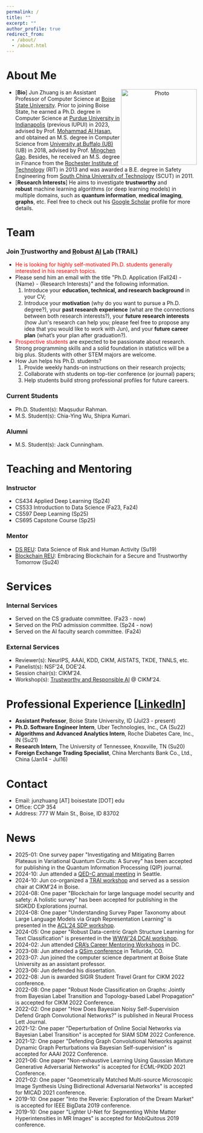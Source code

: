 ```yaml
---
permalink: /
title: ""
excerpt: ""
author_profile: true
redirect_from: 
  - /about/
  - /about.html
---
```


# About Me
<p align="center">
  <img src="https://junzhuang-code.github.io/images/Jun_img.png?raw=true" alt="Photo" align="right" style="width:200px;display:inline"/>
</p>

* [**Bio**] Jun Zhuang is an Assistant Professor of Computer Science at [Boise State University](https://www.boisestate.edu/coen-cs/). Prior to joining Boise State, he earned a Ph.D. degree in Computer Science at [Purdue University in Indianapolis](https://www.purdue.edu/campuses/indianapolis/) (previous IUPUI) in 2023, advised by Prof. [Mohammad Al Hasan](https://luddy.indianapolis.iu.edu/contact/profile/mohammad-al-hasan), and obtained an M.S. degree in Computer Science from [University at Buffalo (UB)](http://www.buffalo.edu/) (UB) in 2018, advised by Prof. [Mingchen Gao](https://cse.buffalo.edu/~mgao8/). Besides, he received an M.S. degree in Finance from the [Rochester Institute of Technology](https://www.rit.edu/) (RIT) in 2013 and was awarded a B.E. degree in Safety Engineering from [South China University of Technology](https://www.scut.edu.cn/en/) (SCUT) in 2011.
* [**Research Interests**] He aims to investigate **trustworthy** and **robust** machine learning algorithms (or deep learning models) in multiple domains, such as **quantum information**, **medical imaging**, **graphs**, etc. Feel free to check out his [Google Scholar](https://scholar.google.com/citations?&user=Hdc90UMAAAAJ) profile for more details.
<!-- Comments -->

# Team
### Join <ins>T</ins>rustworthy and <ins>R</ins>obust <ins>AI</ins> <ins>L</ins>ab (TRAIL)
* <span style="color:red">He is looking for highly self-motivated Ph.D. students generally interested in his research topics.</span>
* Please send him an email with the title "Ph.D. Application (Fall24) - {Name} - {Research Interests}" and the following information.
  1. Introduce your **education, technical, and research background** in your CV;
  2. Introduce your **motivation** (why do you want to pursue a Ph.D. degree?), your **past research experience** (what are the connections between both research interests?), your **future research interests** (how Jun's research can help you; please feel free to propose any idea that you would like to work with Jun), and your **future career plan** (what’s your plan after graduation?).
* <span style="color:red">Prospective students</span> are expected to be passionate about research. Strong programming skills and a solid foundation in statistics will be a big plus. Students with other STEM majors are welcome.
* How Jun helps his Ph.D. students?
  1. Provide weekly hands-on instructions on their research projects;
  2. Collaborate with students on top-tier conference (or journal) papers;
  3. Help students build strong professional profiles for future careers.

### Current Students
* Ph.D. Student(s): Maqsudur Rahman.
* M.S. Student(s): Chia-Ying Wu, Shipra Kumari.

### Alumni
* M.S. Student(s): Jack Cunningham.

# Teaching and Mentoring
### Instructor
* CS434 Applied Deep Learning (Sp24)
* CS533 Introduction to Data Science (Fa23, Fa24)
* CS597 Deep Learning (Sp25)
* CS695 Capstone Course (Sp25)

### Mentor
* [DS REU](https://seiri.indianapolis.iu.edu/externalawards/reudatascience.html): Data Science of Risk and Human Activity (Su19)
* [Blockchain REU](https://sites.google.com/boisestate.edu/breu): Embracing Blockchain for a Secure and Trustworthy Tomorrow (Su24)

# Services
### Internal Services
* Served on the CS graduate committee. (Fa23 - now)
* Served on the PhD admission committee. (Sp24 - now)
* Served on the AI faculty search committee. (Fa24)

### External Services
* Reviewer(s): NeurIPS, AAAI, KDD, CIKM, AISTATS, TKDE, TNNLS, etc.
* Panelist(s): NSF’24, DOE’24.
* Session chair(s): CIKM’24.
* Workshop(s): [Trustworthy and Responsible AI](https://responsible-ai.wiki/cikm24/index.html) @ CIKM’24.

# Professional Experience [[LinkedIn](https://www.linkedin.com/in/jun-zhuang/)]
* **Assistant Professor**, Boise State University, ID (Jul23 - present)
* **Ph.D. Software Engineer Intern**, Uber Technologies, Inc., CA (Su22)
* **Algorithms and Advanced Analytics Intern**, Roche Diabetes Care, Inc., IN (Su21)
* **Research Intern**, The University of Tennessee, Knoxville, TN (Su20)
* **Foreign Exchange Trading Specialist**, China Merchants Bank Co., Ltd., China (Jan14 - Jul16)

# Contact
* Email: junzhuang [AT] boisestate [DOT] edu
* Office: CCP 354
* Address: 777 W Main St., Boise, ID 83702

# News
* 2025-01: One survey paper "Investigating and Mitigating Barren Plateaus in Variational Quantum Circuits: A Survey" has been accepted for publishing in the Quantum Information Processing (QIP) journal.
* 2024-10: Jun attended a [QED-C annual meeting](https://quantumconsortium.org/current-plenary-agenda/) in Seattle.
* 2024-10: Jun co-organized a [TRAI workshop](https://responsible-ai.wiki/cikm24/index.html) and served as a session chair at CIKM’24 in Boise.
* 2024-08: One paper "Blockchain for large language model security and safety: A holistic survey" has been accepted for publishing in the SIGKDD Explorations journal.
* 2024-08: One paper "Understanding Survey Paper Taxonomy about Large Language Models via Graph Representation Learning" is presented in the [ACL’24 SDP workshop](https://sdproc.org/2024/).
* 2024-05: One paper "Robust Data-centric Graph Structure Learning for Text Classification" is presented in the [WWW’24 DCAI workshop](https://dcai-workshop.github.io/).
* 2024-02: Jun attended [CRA’s Career Mentoring Workshops](https://cra.org/2024-cra-career-mentoring-workshop/) in DC.
* 2023-08: Jun attended a [QSim conference](https://qsim2023.qsimconference.org/) in Telluride, CO.
* 2023-07: Jun joined the computer science department at Boise State University as an assistant professor.
* 2023-06: Jun defended his dissertation.
* 2022-08: Jun is awarded SIGIR Student Travel Grant for CIKM 2022 conference.
* 2022-08: One paper "Robust Node Classification on Graphs: Jointly from Bayesian Label Transition and Topology-based Label Propagation" is accepted for CIKM 2022 Conference.
* 2022-02: One paper "How Does Bayesian Noisy Self-Supervision Defend Graph Convolutional Networks?" is published in Neural Process Lett Journal.
* 2021-12: One paper "Deperturbation of Online Social Networks via Bayesian Label Transition" is accepted for SIAM SDM 2022 Conference.
* 2021-12: One paper "Defending Graph Convolutional Networks against Dynamic Graph Perturbations via Bayesian Self-supervision" is accepted for AAAI 2022 Conference.
* 2021-06: One paper "Non-exhaustive Learning Using Gaussian Mixture Generative Adversarial Networks" is accepted for ECML-PKDD 2021 Conference.
* 2021-02: One paper "Geometrically Matched Multi-source Microscopic Image Synthesis Using Bidirectional Adversarial Networks" is accepted for MICAD 2021 conference.
* 2019-10: One paper "Into the Reverie: Exploration of the Dream Market" is accepted for IEEE BigData 2019 conference.
* 2019-10: One paper "Lighter U-Net for Segmenting White Matter Hyperintensities in MR Images" is accepted for MobiQuitous 2019 conference.

